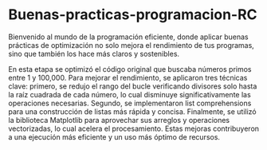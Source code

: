 # Buenas-practicas-programacion-RC
Bienvenido al mundo de la programación eficiente, donde aplicar buenas prácticas de optimización no solo mejora el rendimiento de tus programas, sino que también los hace más claros y sostenibles.

En esta etapa se optimizó el código original que buscaba números primos entre 1 y 100,000. Para mejorar el rendimiento, se aplicaron tres técnicas clave: primero, se redujo el rango del bucle verificando divisores solo hasta la raíz cuadrada de cada número, lo cual disminuye significativamente las operaciones necesarias. Segundo, se implementaron list comprehensions para una construcción de listas más rápida y concisa. Finalmente, se utilizó la biblioteca Matplotlib para aprovechar sus arreglos y operaciones vectorizadas, lo cual acelera el procesamiento. Estas mejoras contribuyeron a una ejecución más eficiente y un uso más óptimo de recursos.
